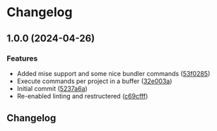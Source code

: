 # Changelog

## 1.0.0 (2024-04-26)


### Features

* Added mise support and some nice bundler commands ([53f0285](https://github.com/QuirkQ/EPry/commit/53f02851966ef296114a6034b8481e5f6f151c66))
* Execute commands per project in a buffer ([32e003a](https://github.com/QuirkQ/EPry/commit/32e003af68644e188d5519a9b9fae9251f0292f0))
* Initial commit ([5237a6a](https://github.com/QuirkQ/EPry/commit/5237a6a762da5b66e001d2cf737bf31b7ccabfe7))
* Re-enabled linting and restructered ([c69cfff](https://github.com/QuirkQ/EPry/commit/c69cfff7f59d062cf98234f8f3312254681b3f9b))

## Changelog
